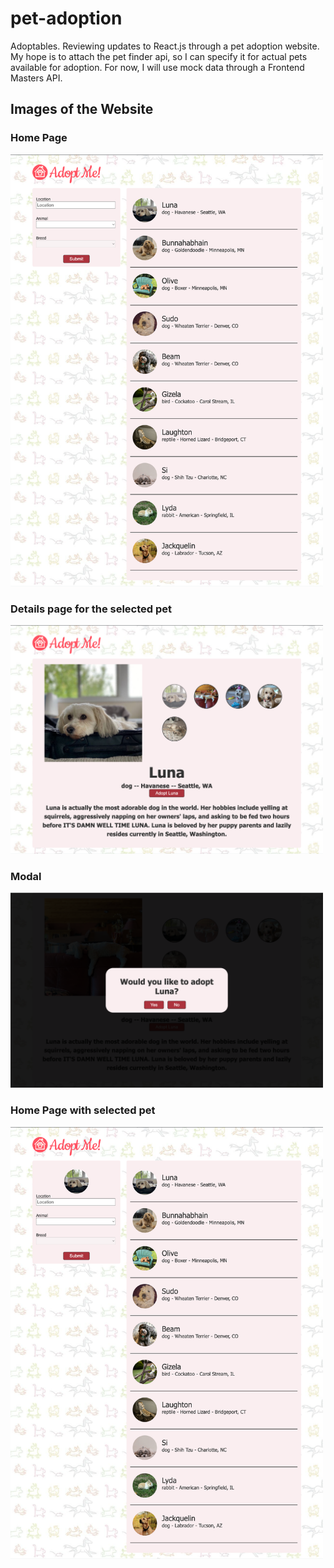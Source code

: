 # pet-adoption
Adoptables. Reviewing updates to React.js through a pet adoption website. My hope is to attach the pet finder api, so I can specify it for actual pets available for adoption. For now, I will use mock data through a Frontend Masters API.

## Images of the Website

### Home Page
<img src="img/home.png" alt="Home Page" width="500px"/>

### Details page for the selected pet
<img src="img/selectedpet.png" alt="Selected Pet Details Page" width="500px"/>

### Modal
<img src="img/modal.png" alt="Modal asking whether user wants to adopt the pet or not" width="500px"/>

### Home Page with selected pet
<img src="img/petadopteddisplay.png" alt="Home Page with selected pet" width="500px"/>